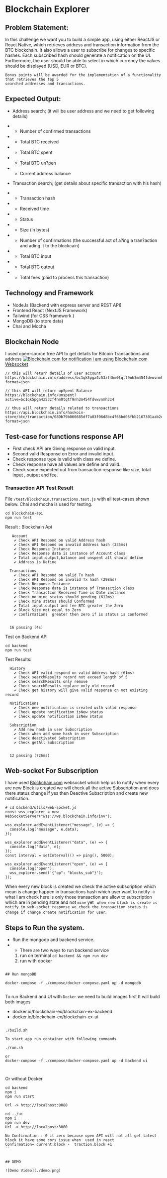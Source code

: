 # Blockchain Explorer
## Problem Statement:
In this challenge we want you to build a simple app, using either ReactJS or React Native,
which retrieves address and transaction information from the BTC blockchain. It also allows a
user to subscribe for changes to specific hashes. Each subscribed hash should generate a
notification on the UI. Furthermore, the user should be able to select in which currency the
values should be displayed (USD, EUR or BTC).

```
Bonus points will be awarded for the implementation of a functionality that retrieves the top 5
searched addresses and transactions.
```

## Expected Output:

- Address search; (it will be user address and we need to get following details)
- - Number of confirmed transactions
- - Total BTC received
- - Total BTC spent
- - Total BTC un?pen
- - Current address balance

- Transaction search; (get details about specific transaction with his hash)
- - Transaction hash
- - Received time
- - Status
- - Size (in bytes)
- - Number of confirmations (the successful act of a?ing a tran?action and ading it to the blockcain)
- - Total BTC input
- - Total BTC output
- - Total fees (paid to process this transaction)

## Technology and Framework 
- NodeJs (Backend with express server and REST API)
- Frontend React (NextJS Framework)
- Tailwind (for CSS framework )
- MongoDB (to store data)
- Chai and Mocha

## Blockchain Node 
I used open-source free API to get details for Bitcoin Transactions and address [![ Blockchain.com]()](https://www.blockchain.com/explorer/api/blockchain_api)  [for notification i am using Blockchain.com Websocket](https://www.blockchain.com/explorer/api/api_websocket)

```
// this will return details of user account
https://blockchain.info/address/bc1qk5pga4z53zf4hm0tqtf9nh3m454fdvwvnmh3z4?format=json

// this API will return upSpent Balance 
https://blockchain.info/unspent?active=bc1qk5pga4z53zf4hm0tqtf9nh3m454fdvwvnmh3z4 

// thus will return details related to transactions
https://api.blockchain.info/haskoin-store/btc/transaction/089b79b066685df7a03f06d8bc4f66bd05fbb2167301aab2cbd83e2e8ff586f4?format=json

```

## Test-case for functions response API

- First check API are Giving response on valid input.
- Second valid Response on Error and invalid input.
- Check response type is valid with class we define.
- Check response have all values are define and valid.
- Check some expected out from transaction response like size, total input , output  and fee.


### Transaction API Test Result
File  `/test/blockchain.transactions.test.js` with all test-cases shown below.
Chai and mocha is used for testing.
```
cd blockchain-api
npm run test
```
Result : Blockchain Api
```
   Account
    ✔ Check API Respond on valid Address hash
    ✔ Check API Respond on invalid Address hash (335ms)
    ✔ Check Response Instance
    ✔ Check Response data is instance of Account class
    ✔ Total input,output,balance and unspent all should define 
    ✔ Address is Define  

  Transactions
    ✔ Check API Respond on valid Tx hash
    ✔ Check API Respond on invalid Tx hash (298ms)
    ✔ Check Response Instance
    ✔ Check Response data is instance of Transaction class
    ✔ Check Transaction Received Time is Date instance
    ✔ Check no mine status should pending (612ms)
    ✔ Check mine status should Conformed
    ✔ Total input,output and fee BTC greater the Zero
    ✔ Block Size not equal to Zero
    ✔ confirmations  greater then zero if is status is conformed


  16 passing (4s)
```

Test on Backend API

```
cd backend
npm run test
```

Test Results:

```
  History
    ✔ Check API valid respond on valid Address hash (61ms)
    ✔ Check searchResults record not exceed length of 5 
    ✔ Check searchResults only remove 
    ✔ Check searchResults replace only old record 
    ✔ Check get history will give valid response on not existing record

  Notifications
    ✔ Check new notification is created with valid response
    ✔ Check update notification isNew status 
    ✔ Check update notification isNew status 

  Subscription
    ✔ Add new hash in user Subscription
    ✔ Check when add some hash in user Subscription
    ✔ Check deactivated Subscription
    ✔ Check getAll Subscription


  12 passing (726ms)
```




## Web-socket For Subscription

I have used  [Blockchain.com]("https://www.blockchain.com/explorer/api/api_websocket") websocket which help us to notify when every are new Block is created  we will check all the active Subscription and does there status change if yes then Deactive  Subscription and create new notification.


```
# cd backend/utils/web-socket.js
const wss_explorer = new WebSocketServer("wss://ws.blockchain.info/inv");

wss_explorer.addEventListener("message", (e) => {
  console.log("message", e.data);
});

wss_explorer.addEventListener("data", (e) => {
  console.log("data", e);
});
const interval = setInterval(() => ping(), 5000);

wss_explorer.addEventListener("open", (e) => {
  console.log("open");
  wss_explorer.send('{"op": "blocks_sub"}');
});

```

When every new block is created we check the active subscription which mean is change happen in transactions hash which user want to notify  -> what I am check here is only those transaction are allow to subscription which are in pending state and not `mine` yet ` when new block is create is notify in web-socket response we check the transaction status is change if change create notification for user`.

## Steps to Run the system.

- Run the mongodb  and backend service.
- -  There are two ways to run backend service
    1. run on terminal `cd backend && npm run dev`
    2. run with docker 

```

## Run mongoDB

docker-compose -f ./compose/docker-compose.yaml up -d mongodb


```

To run Backend and UI with `Docker` we need to build images first
It will build both images
- docker.io/blockchain-ex/blockchain-ex-backend 
- docker.io/blockchain-ex/blockchain-ex-ui

```

./build.sh

To start app run container with following commands

./run.sh

or 
docker-compose -f ./compose/docker-compose.yaml up -d backend ui



```

Or without Docker

```
cd backend
npm i
npm run start

Url -> http://localhost:8080

cd ../ui
npm i
npm run dev
Url -> http://localhost:3000
```





```
No Confirmation : 0 it zero because open API will not all get latest block it have some cors issue when  used in react
Confirmation= current.block -  traction.block +1 
``


## DEMO

![Demo Video](./demo.png)
